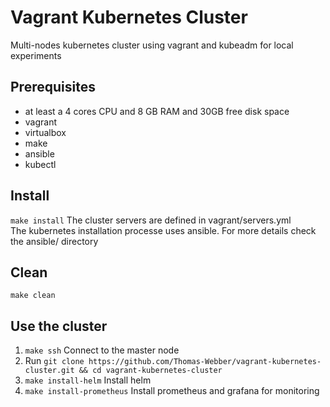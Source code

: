 # Vagrant Kubernetes Cluster
Multi-nodes kubernetes cluster using vagrant and kubeadm for local experiments

## Prerequisites
- at least a 4 cores CPU and 8 GB RAM and 30GB free disk space
- vagrant
- virtualbox
- make
- ansible
- kubectl

## Install
`make install`
The cluster servers are defined in vagrant/servers.yml \
The kubernetes installation processe uses ansible. For more details check the ansible/ directory

## Clean
`make clean`

## Use the cluster
1. `make ssh` Connect to the master node
2. Run `git clone https://github.com/Thomas-Webber/vagrant-kubernetes-cluster.git && cd vagrant-kubernetes-cluster`
3. `make install-helm` Install helm
4. `make install-prometheus` Install prometheus and grafana for monitoring

